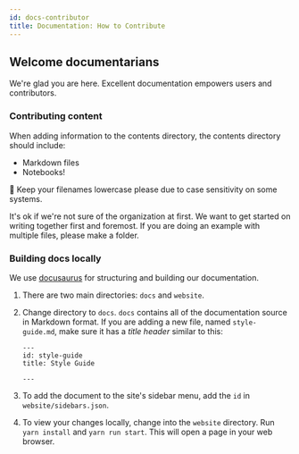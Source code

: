 ```yaml
---
id: docs-contributor
title: Documentation: How to Contribute
---
```


## Welcome documentarians

We're glad you are here. Excellent documentation empowers users and contributors.

### Contributing content

When adding information to the contents directory, the contents directory should
include:

* Markdown files
* Notebooks!

📝 Keep your filenames lowercase please due to case sensitivity on some systems.

It's ok if we're not sure of the organization at first. We want to get started on writing together first and foremost. If you are doing an example with multiple files, please make a folder.

### Building docs locally

We use [docusaurus](https://docusaurus.io/) for structuring and building our
documentation.

1. There are two main directories: `docs` and `website`.
2. Change directory to `docs`. `docs` contains all of the documentation source
   in Markdown format. If you are adding a new file, named `style-guide.md`, 
   make sure it has a *title header* similar to this:
   ```
   ---
   id: style-guide
   title: Style Guide

   ---
   ```

3. To add the document to the site's sidebar menu, add the `id` in 
   `website/sidebars.json`.

4. To view your changes locally, change into the `website` directory. Run
   `yarn install` and `yarn run start`. This will open a page in your web browser.

